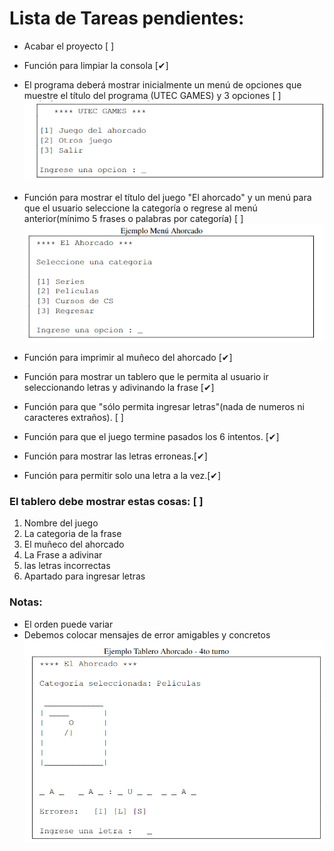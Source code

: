 # Lista de Tareas pendientes:

- Acabar el proyecto [ ]
- Función para limpiar la consola [✔]

- El programa deberá mostrar inicialmente un menú de opciones que muestre el título del programa (UTEC GAMES) y 3 opciones [ ]
![Screenshot](imagenes/Captura_1.PNG)

- Función para mostrar el título del juego "El ahorcado" y un menú para que el usuario seleccione la categoría o regrese al menú anterior(mínimo 5 frases o palabras por categoría) [ ]
![Screenshot](imagenes/Captura_2.PNG)

- Función para imprimir al muñeco del ahorcado [✔]

- Función para mostrar un tablero que le permita al usuario ir seleccionando letras y adivinando la frase [✔]

- Función para que "sólo permita ingresar letras"(nada de numeros ni caracteres extraños). [ ]
- Función para que el juego termine pasados los 6 intentos. [✔]
- Función para mostrar las letras erroneas.[✔]
- Función para permitir solo una letra a la vez.[✔]
### El tablero debe mostrar estas cosas: [ ]
1. Nombre del juego
2. La categoria de la frase
3. El muñeco del ahorcado
4. La Frase a adivinar
5. las letras incorrectas
6. Apartado para ingresar letras

### Notas:
* El orden puede variar
* Debemos colocar mensajes de error amigables y concretos
![Screenshot](imagenes/Captura_3.PNG)
